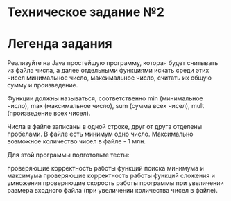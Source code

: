 # Техническое задание №2
# Легенда задания
Реализуйте на Java простейшую программу, которая будет считывать из файла числа, а далее отдельными функциями искать среди этих чисел минимальное число, максимальное число, считать их общую сумму и произведение.

Функции должны называться, соответственно min (минимальное число), max (максимальное число), sum (сумма всех чисел), mult (произведение всех чисел).

Числа в файле записаны в одной строке, друг от друга отделены пробелами. В файле есть минимум одно число. Максимально возможное количество чисел в файле - 1 млн.

Для этой программы подготовьте тесты:

проверяющие корректность работы функций поиска минимума и максимума
проверяющие корректность работы функций сложения и умножения
проверяющие скорость работы программы при увеличении размера входного файла (при увеличении количества чисел в файле).

